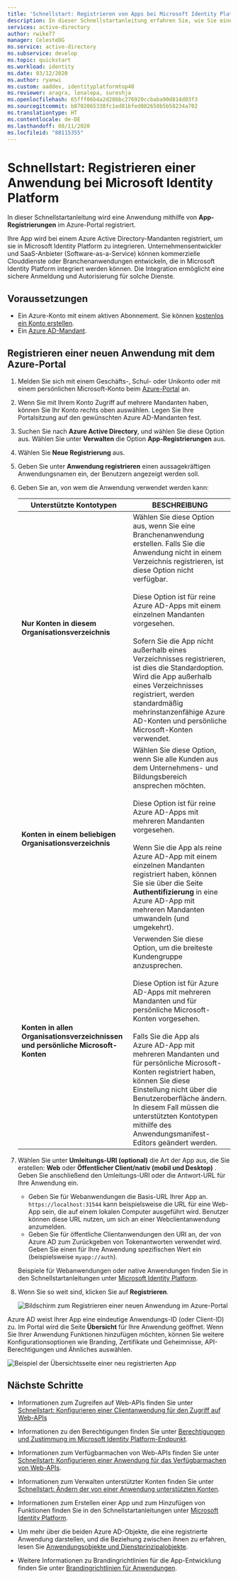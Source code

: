 ```yaml
---
title: 'Schnellstart: Registrieren von Apps bei Microsoft Identity Platform | Azure'
description: In dieser Schnellstartanleitung erfahren Sie, wie Sie eine Anwendung hinzufügen und bei Microsoft Identity Platform registrieren.
services: active-directory
author: rwike77
manager: CelesteDG
ms.service: active-directory
ms.subservice: develop
ms.topic: quickstart
ms.workload: identity
ms.date: 03/12/2020
ms.author: ryanwi
ms.custom: aaddev, identityplatformtop40
ms.reviewer: aragra, lenalepa, sureshja
ms.openlocfilehash: 65fff06b4a2d28bbc276920ccbaba90d814d03f3
ms.sourcegitcommit: b8702065338fc1ed81bfed082650b5b58234a702
ms.translationtype: HT
ms.contentlocale: de-DE
ms.lasthandoff: 08/11/2020
ms.locfileid: "88115355"
---
```

# <a name="quickstart-register-an-application-with-the-microsoft-identity-platform"></a>Schnellstart: Registrieren einer Anwendung bei Microsoft Identity Platform

In dieser Schnellstartanleitung wird eine Anwendung mithilfe von **App-Registrierungen** im Azure-Portal registriert. 

Ihre App wird bei einem Azure Active Directory-Mandanten registriert, um sie in Microsoft Identity Platform zu integrieren. Unternehmensentwickler und SaaS-Anbieter (Software-as-a-Service) können kommerzielle Clouddienste oder Branchenanwendungen entwickeln, die in Microsoft Identity Platform integriert werden können. Die Integration ermöglicht eine sichere Anmeldung und Autorisierung für solche Dienste.

## <a name="prerequisites"></a>Voraussetzungen

* Ein Azure-Konto mit einem aktiven Abonnement. Sie können [kostenlos ein Konto erstellen](https://azure.microsoft.com/free/?ref=microsoft.com&utm_source=microsoft.com&utm_medium=docs&utm_campaign=visualstudio).
* Ein [Azure AD-Mandant](quickstart-create-new-tenant.md).

## <a name="register-a-new-application-using-the-azure-portal"></a>Registrieren einer neuen Anwendung mit dem Azure-Portal

1. Melden Sie sich mit einem Geschäfts-, Schul- oder Unikonto oder mit einem persönlichen Microsoft-Konto beim [Azure-Portal](https://portal.azure.com) an.
1. Wenn Sie mit Ihrem Konto Zugriff auf mehrere Mandanten haben, können Sie Ihr Konto rechts oben auswählen. Legen Sie Ihre Portalsitzung auf den gewünschten Azure AD-Mandanten fest.
1. Suchen Sie nach **Azure Active Directory**, und wählen Sie diese Option aus. Wählen Sie unter **Verwalten** die Option **App-Registrierungen** aus.
1. Wählen Sie **Neue Registrierung** aus.
1. Geben Sie unter **Anwendung registrieren** einen aussagekräftigen Anwendungsnamen ein, der Benutzern angezeigt werden soll.
1. Geben Sie an, von wem die Anwendung verwendet werden kann:

    | Unterstützte Kontotypen | BESCHREIBUNG |
    |-------------------------|-------------|
    | **Nur Konten in diesem Organisationsverzeichnis** | Wählen Sie diese Option aus, wenn Sie eine Branchenanwendung erstellen. Falls Sie die Anwendung nicht in einem Verzeichnis registrieren, ist diese Option nicht verfügbar.<br><br>Diese Option ist für reine Azure AD-Apps mit einem einzelnen Mandanten vorgesehen.<br><br>Sofern Sie die App nicht außerhalb eines Verzeichnisses registrieren, ist dies die Standardoption. Wird die App außerhalb eines Verzeichnisses registriert, werden standardmäßig mehrinstanzenfähige Azure AD-Konten und persönliche Microsoft-Konten verwendet. |
    | **Konten in einem beliebigen Organisationsverzeichnis** | Wählen Sie diese Option, wenn Sie alle Kunden aus dem Unternehmens- und Bildungsbereich ansprechen möchten.<br><br>Diese Option ist für reine Azure AD-Apps mit mehreren Mandanten vorgesehen.<br><br>Wenn Sie die App als reine Azure AD-App mit einem einzelnen Mandanten registriert haben, können Sie sie über die Seite **Authentifizierung** in eine Azure AD-App mit mehreren Mandanten umwandeln (und umgekehrt). |
    | **Konten in allen Organisationsverzeichnissen und persönliche Microsoft-Konten** | Verwenden Sie diese Option, um die breiteste Kundengruppe anzusprechen.<br><br>Diese Option ist für Azure AD-Apps mit mehreren Mandanten und für persönliche Microsoft-Konten vorgesehen.<br><br>Falls Sie die App als Azure AD-App mit mehreren Mandanten und für persönliche Microsoft-Konten registriert haben, können Sie diese Einstellung nicht über die Benutzeroberfläche ändern. In diesem Fall müssen die unterstützten Kontotypen mithilfe des Anwendungsmanifest-Editors geändert werden. |

1. Wählen Sie unter **Umleitungs-URI (optional)** die Art der App aus, die Sie erstellen: **Web** oder **Öffentlicher Client/nativ (mobil und Desktop)** . Geben Sie anschließend den Umleitungs-URI oder die Antwort-URL für Ihre Anwendung ein.

    * Geben Sie für Webanwendungen die Basis-URL Ihrer App an. `https://localhost:31544` kann beispielsweise die URL für eine Web-App sein, die auf einem lokalen Computer ausgeführt wird. Benutzer können diese URL nutzen, um sich an einer Webclientanwendung anzumelden.
    * Geben Sie für öffentliche Clientanwendungen den URI an, der von Azure AD zum Zurückgeben von Tokenantworten verwendet wird. Geben Sie einen für Ihre Anwendung spezifischen Wert ein (beispielsweise `myapp://auth`).

    Beispiele für Webanwendungen oder native Anwendungen finden Sie in den Schnellstartanleitungen unter [Microsoft Identity Platform](./index.yml).

1. Wenn Sie so weit sind, klicken Sie auf **Registrieren**.

    ![Bildschirm zum Registrieren einer neuen Anwendung im Azure-Portal](./media/quickstart-add-azure-ad-app-preview/new-app-registration.png)

Azure AD weist Ihrer App eine eindeutige Anwendungs-ID (oder Client-ID) zu. Im Portal wird die Seite **Übersicht** für Ihre Anwendung geöffnet. Wenn Sie Ihrer Anwendung Funktionen hinzufügen möchten, können Sie weitere Konfigurationsoptionen wie Branding, Zertifikate und Geheimnisse, API-Berechtigungen und Ähnliches auswählen.

![Beispiel der Übersichtsseite einer neu registrierten App](./media/quickstart-add-azure-ad-app-preview/new-app-overview-page-expanded.png)

## <a name="next-steps"></a>Nächste Schritte

* Informationen zum Zugreifen auf Web-APIs finden Sie unter [Schnellstart: Konfigurieren einer Clientanwendung für den Zugriff auf Web-APIs](quickstart-configure-app-access-web-apis.md)

* Informationen zu den Berechtigungen finden Sie unter [Berechtigungen und Zustimmung im Microsoft Identity Platform-Endpunkt](v2-permissions-and-consent.md).

* Informationen zum Verfügbarmachen von Web-APIs finden Sie unter [Schnellstart: Konfigurieren einer Anwendung für das Verfügbarmachen von Web-APIs](quickstart-configure-app-expose-web-apis.md).

* Informationen zum Verwalten unterstützter Konten finden Sie unter [Schnellstart: Ändern der von einer Anwendung unterstützten Konten](quickstart-modify-supported-accounts.md).

* Informationen zum Erstellen einer App und zum Hinzufügen von Funktionen finden Sie in den Schnellstartanleitungen unter [Microsoft Identity Platform](./index.yml).

* Um mehr über die beiden Azure AD-Objekte, die eine registrierte Anwendung darstellen, und die Beziehung zwischen ihnen zu erfahren, lesen Sie [Anwendungsobjekte und Dienstprinzipalobjekte](app-objects-and-service-principals.md).

* Weitere Informationen zu Brandingrichtlinien für die App-Entwicklung finden Sie unter [Brandingrichtlinien für Anwendungen](howto-add-branding-in-azure-ad-apps.md).